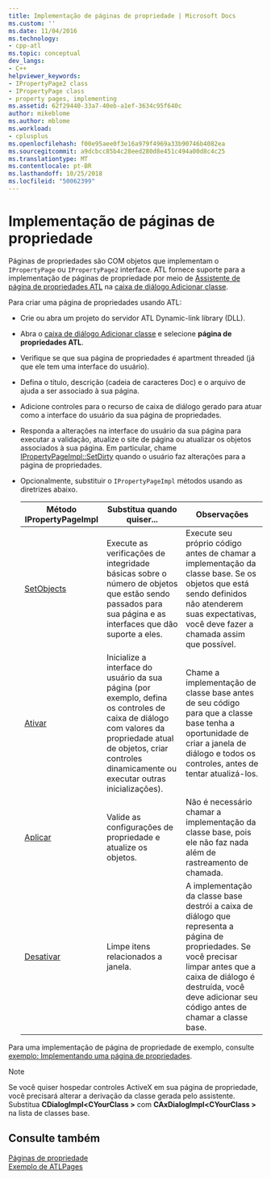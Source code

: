 ```yaml
---
title: Implementação de páginas de propriedade | Microsoft Docs
ms.custom: ''
ms.date: 11/04/2016
ms.technology:
- cpp-atl
ms.topic: conceptual
dev_langs:
- C++
helpviewer_keywords:
- IPropertyPage2 class
- IPropertyPage class
- property pages, implementing
ms.assetid: 62f29440-33a7-40eb-a1ef-3634c95f640c
author: mikeblome
ms.author: mblome
ms.workload:
- cplusplus
ms.openlocfilehash: f00e95aee0f3e16a979f4969a33b90746b4082ea
ms.sourcegitcommit: a9dcbcc85b4c28eed280d8e451c494a00d8c4c25
ms.translationtype: MT
ms.contentlocale: pt-BR
ms.lasthandoff: 10/25/2018
ms.locfileid: "50062399"
---
```

# <a name="implementing-property-pages"></a>Implementação de páginas de propriedade

Páginas de propriedades são COM objetos que implementam o `IPropertyPage` ou `IPropertyPage2` interface. ATL fornece suporte para a implementação de páginas de propriedade por meio de [Assistente de página de propriedades ATL](../atl/reference/atl-property-page-wizard.md) na [caixa de diálogo Adicionar classe](../ide/add-class-dialog-box.md).

Para criar uma página de propriedades usando ATL:

- Crie ou abra um projeto do servidor ATL Dynamic-link library (DLL).

- Abra o [caixa de diálogo Adicionar classe](../ide/add-class-dialog-box.md) e selecione **página de propriedades ATL**.

- Verifique se que sua página de propriedades é apartment threaded (já que ele tem uma interface do usuário).

- Defina o título, descrição (cadeia de caracteres Doc) e o arquivo de ajuda a ser associado à sua página.

- Adicione controles para o recurso de caixa de diálogo gerado para atuar como a interface do usuário da sua página de propriedades.

- Responda a alterações na interface do usuário da sua página para executar a validação, atualize o site de página ou atualizar os objetos associados à sua página. Em particular, chame [IPropertyPageImpl::SetDirty](../atl/reference/ipropertypageimpl-class.md#setdirty) quando o usuário faz alterações para a página de propriedades.

- Opcionalmente, substituir o `IPropertyPageImpl` métodos usando as diretrizes abaixo.

   |Método IPropertyPageImpl|Substitua quando quiser...|Observações|
   |------------------------------|----------------------------------|-----------|
   |[SetObjects](../atl/reference/ipropertypageimpl-class.md#setobjects)|Execute as verificações de integridade básicas sobre o número de objetos que estão sendo passados para sua página e as interfaces que dão suporte a eles.|Execute seu próprio código antes de chamar a implementação da classe base. Se os objetos que está sendo definidos não atenderem suas expectativas, você deve fazer a chamada assim que possível.|
   |[Ativar](../atl/reference/ipropertypageimpl-class.md#activate)|Inicialize a interface do usuário da sua página (por exemplo, defina os controles de caixa de diálogo com valores da propriedade atual de objetos, criar controles dinamicamente ou executar outras inicializações).|Chame a implementação de classe base antes de seu código para que a classe base tenha a oportunidade de criar a janela de diálogo e todos os controles, antes de tentar atualizá-los.|
   |[Aplicar](../atl/reference/ipropertypageimpl-class.md#apply)|Valide as configurações de propriedade e atualize os objetos.|Não é necessário chamar a implementação da classe base, pois ele não faz nada além de rastreamento de chamada.|
   |[Desativar](../atl/reference/ipropertypageimpl-class.md#deactivate)|Limpe itens relacionados a janela.|A implementação da classe base destrói a caixa de diálogo que representa a página de propriedades. Se você precisar limpar antes que a caixa de diálogo é destruída, você deve adicionar seu código antes de chamar a classe base.|

Para uma implementação de página de propriedade de exemplo, consulte [exemplo: Implementando uma página de propriedades](../atl/example-implementing-a-property-page.md).

> [!NOTE]
> Se você quiser hospedar controles ActiveX em sua página de propriedade, você precisará alterar a derivação da classe gerada pelo assistente. Substitua **CDialogImpl\<CYourClass >** com **CAxDialogImpl\<CYourClass >** na lista de classes base.

## <a name="see-also"></a>Consulte também

[Páginas de propriedade](../atl/atl-com-property-pages.md)<br/>
[Exemplo de ATLPages](../visual-cpp-samples.md)
